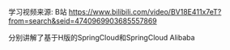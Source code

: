 学习视频来源: B站
https://www.bilibili.com/video/BV18E411x7eT?from=search&seid=4740969903685557869

分别讲解了基于H版的SpringCloud和SpringCloud Alibaba